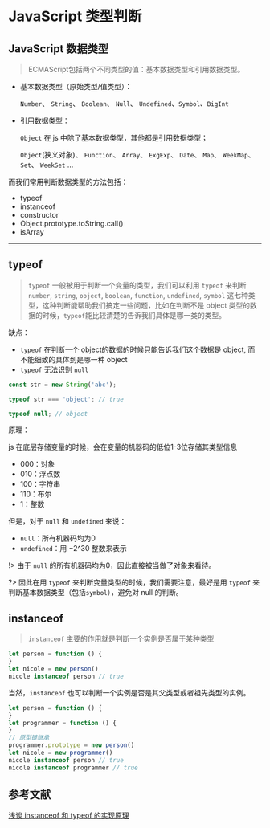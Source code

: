 # JavaScript 类型判断

## JavaScript 数据类型

> ECMAScript包括两个不同类型的值：基本数据类型和引用数据类型。

- 基本数据类型（原始类型/值类型）：

  `Number`、 `String`、 `Boolean`、 `Null`、 `Undefined`、`Symbol`、`BigInt`

- 引用数据类型：

  `Object` 在 js 中除了基本数据类型，其他都是引用数据类型；

  `Object`(狭义对象)、 `Function`、 `Array`、 `ExgExp`、 `Date`、 `Map`、 `WeekMap`、 `Set`、 `WeekSet` ...

而我们常用判断数据类型的方法包括：

- typeof
- instanceof
- constructor
- Object.prototype.toString.call()
- isArray

---

## typeof

> `typeof` 一般被用于判断一个变量的类型，我们可以利用 `typeof` 来判断`number`,  `string`,  `object`,  `boolean`,  `function`, `undefined`,  `symbol` 这七种类型，这种判断能帮助我们搞定一些问题，比如在判断不是 object 类型的数据的时候，`typeof`能比较清楚的告诉我们具体是哪一类的类型。

缺点：

- `typeof` 在判断一个 object的数据的时候只能告诉我们这个数据是 object, 而不能细致的具体到是哪一种 object
- `typeof` 无法识别 `null` 

``` js
const str = new String('abc');

typeof str === 'object'; // true

typeof null; // object
```

原理：

js 在底层存储变量的时候，会在变量的机器码的低位1-3位存储其类型信息

- 000：对象
- 010：浮点数
- 100：字符串
- 110：布尔
- 1：整数

但是，对于 `null` 和 `undefined` 来说：

- `null`：所有机器码均为0
- `undefined`：用 −2^30 整数来表示

!> 由于 `null` 的所有机器码均为0，因此直接被当做了对象来看待。

?> 因此在用 `typeof` 来判断变量类型的时候，我们需要注意，最好是用 `typeof` 来判断基本数据类型（包括`symbol`），避免对 null 的判断。

## instanceof

> `instanceof` 主要的作用就是判断一个实例是否属于某种类型

``` js
let person = function () {
}
let nicole = new person()
nicole instanceof person // true
```

当然，`instanceof` 也可以判断一个实例是否是其父类型或者祖先类型的实例。

``` js
let person = function () {
}
let programmer = function () {
}
// 原型链继承
programmer.prototype = new person()
let nicole = new programmer()
nicole instanceof person // true
nicole instanceof programmer // true
```

## 参考文献

[浅谈 instanceof 和 typeof 的实现原理](https://juejin.cn/post/6844903613584654344)

